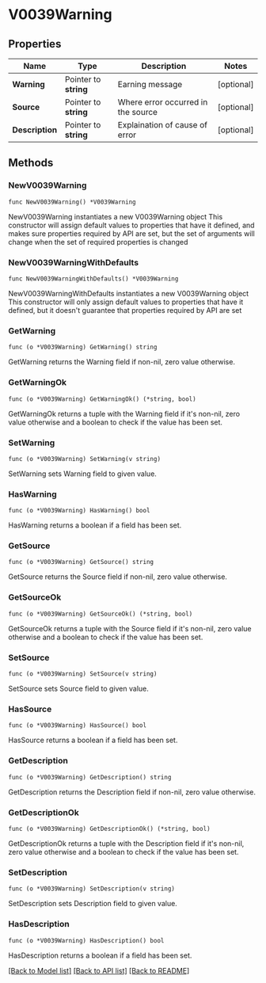 # V0039Warning

## Properties

Name | Type | Description | Notes
------------ | ------------- | ------------- | -------------
**Warning** | Pointer to **string** | Earning message | [optional] 
**Source** | Pointer to **string** | Where error occurred in the source | [optional] 
**Description** | Pointer to **string** | Explaination of cause of error | [optional] 

## Methods

### NewV0039Warning

`func NewV0039Warning() *V0039Warning`

NewV0039Warning instantiates a new V0039Warning object
This constructor will assign default values to properties that have it defined,
and makes sure properties required by API are set, but the set of arguments
will change when the set of required properties is changed

### NewV0039WarningWithDefaults

`func NewV0039WarningWithDefaults() *V0039Warning`

NewV0039WarningWithDefaults instantiates a new V0039Warning object
This constructor will only assign default values to properties that have it defined,
but it doesn't guarantee that properties required by API are set

### GetWarning

`func (o *V0039Warning) GetWarning() string`

GetWarning returns the Warning field if non-nil, zero value otherwise.

### GetWarningOk

`func (o *V0039Warning) GetWarningOk() (*string, bool)`

GetWarningOk returns a tuple with the Warning field if it's non-nil, zero value otherwise
and a boolean to check if the value has been set.

### SetWarning

`func (o *V0039Warning) SetWarning(v string)`

SetWarning sets Warning field to given value.

### HasWarning

`func (o *V0039Warning) HasWarning() bool`

HasWarning returns a boolean if a field has been set.

### GetSource

`func (o *V0039Warning) GetSource() string`

GetSource returns the Source field if non-nil, zero value otherwise.

### GetSourceOk

`func (o *V0039Warning) GetSourceOk() (*string, bool)`

GetSourceOk returns a tuple with the Source field if it's non-nil, zero value otherwise
and a boolean to check if the value has been set.

### SetSource

`func (o *V0039Warning) SetSource(v string)`

SetSource sets Source field to given value.

### HasSource

`func (o *V0039Warning) HasSource() bool`

HasSource returns a boolean if a field has been set.

### GetDescription

`func (o *V0039Warning) GetDescription() string`

GetDescription returns the Description field if non-nil, zero value otherwise.

### GetDescriptionOk

`func (o *V0039Warning) GetDescriptionOk() (*string, bool)`

GetDescriptionOk returns a tuple with the Description field if it's non-nil, zero value otherwise
and a boolean to check if the value has been set.

### SetDescription

`func (o *V0039Warning) SetDescription(v string)`

SetDescription sets Description field to given value.

### HasDescription

`func (o *V0039Warning) HasDescription() bool`

HasDescription returns a boolean if a field has been set.


[[Back to Model list]](../README.md#documentation-for-models) [[Back to API list]](../README.md#documentation-for-api-endpoints) [[Back to README]](../README.md)


